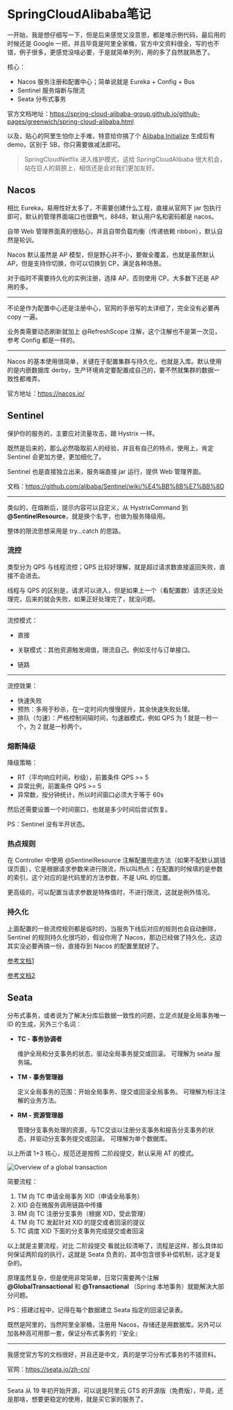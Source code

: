 # SpringCloudAlibaba笔记

一开始，我是想仔细写一下，但是后来感觉又没意思，都是堆示例代码，最后用的时候还是 Google 一把，并且毕竟是阿里全家桶，官方中文资料很全，写的也不错，例子很多，更感觉没啥必要，于是就简单列列，用的多了自然就熟悉了。

核心：

- Nacos
  服务注册和配置中心；简单说就是 Eureka + Config + Bus
- Sentinel
  服务熔断与限流
- Seata
  分布式事务

官方文档地址：https://spring-cloud-alibaba-group.github.io/github-pages/greenwich/spring-cloud-alibaba.html

以及，贴心的阿里生怕你上手难，特意给你搞了个 [Alibaba Initialize](https://start.aliyun.com/) 生成后有 demo，区别于 SB，你只需要做减法即可。

> SpringCloudNetflix 进入维护模式，这给 SpringCloudAlibaba 很大机会，站在巨人的肩膀上，相信还是会对我们更加友好。

## Nacos

相比 Eureka，易用性好太多了，不需要创建什么工程，直接从官网下 jar 包执行即可，默认的管理界面端口也很霸气，8848，默认用户名和密码都是 nacos。

自带 Web 管理界面真的很贴心，并且自带负载均衡（传递依赖 ribbon），默认自然是轮训。

Nacos 默认虽然是 AP 模型，但是野心并不小，要做全覆盖，也就是虽然默认 AP，但是支持你切换，你可以切换到 CP，满足各种场景。

对于临时不需要持久化的实例注册，选择 AP，否则使用 CP。大多数下还是 AP 用的多。

---

不论是作为配置中心还是注册中心，官网的手册写的太详细了，完全没有必要再 copy 一遍。

业务类需要动态刷新就加上 @RefreshScope 注解，这个注解也不是第一次见，参考 Config 都是一样的。

---

Nacos 的基本使用很简单，关键在于配置集群与持久化，也就是入库。默认使用的是内嵌数据库 derby，生产环境肯定要配置成自己的，要不然就集群的数据一致性都难弄。

官方地址：https://nacos.io/

## Sentinel

保护你的服务的，主要应对流量攻击，跟 Hystrix 一样。

既然是后来的，那么必然吸取前人的经验，并且有自己的特点，使用上，肯定 Sentinel 会更加方便，更加细化了。

Sentinel 也是直接独立出来，服务端直接 jar 运行，提供 Web 管理界面。

文档：https://github.com/alibaba/Sentinel/wiki/%E4%BB%8B%E7%BB%8D

---

类似的，在熔断后，提示内容可以自定义，从 HystrixCommand 到 **@SentinelResource**，就是换个名字，也做为服务降级用。

整体的限流思想采用是 try...catch 的思路。

### 流控

类型分为 QPS 与线程流控；QPS 比较好理解，就是超过请求数直接返回失败，直接不会进去。

线程与 QPS 的区别是，请求可以进入，但是如果上一个（看配置数）请求还没处理完，后来的就会失败，如果正好处理完了，就没问题。

---

流控模式：

- 直接

- 关联模式：其他资源触发阈值，限流自己。例如支付与订单接口。
- 链路

---

流控效果：

- 快速失败
- 预热：多用于秒杀，在一定时间内慢慢提升，其余快速失败处理。
- 排队（匀速）：严格控制间隔时间，匀速器模式，例如 QPS 为 1 就是一秒一个，为 2 就是一秒两个。

### 熔断降级

降级策略：

- RT（平均响应时间，秒级），前置条件 QPS >= 5
- 异常比例，前置条件 QPS >= 5
- 异常数，按分钟统计，所以时间窗口必须大于等于 60s

然后还需要设置一个时间窗口，也就是多少时间后尝试恢复。

PS：Sentinel 没有半开状态。

### 热点规则

在 Controller 中使用 @SentinelResource 注解配置兜底方法（如果不配默认跳错误页面），它是根据请求参数来进行限流，所以叫热点；在配置的时候填的是参数的索引，这个对应的是代码里的方法参数，不是 URL 的位置。

更高级的，可以配置当请求参数是特殊值时，不进行限流，这就是例外情况。

### 持久化

上面配置的一些流控规则都是临时的，当服务下线后对应的规则也会自动删除，Sentinel 的规则持久化很巧妙，假设你用了 Nacos，那边已经做了持久化，这边其实没必要再搞一份，直接存到 Nacos 的配置里就好了。

[参考文档1](https://github.com/alibaba/Sentinel/wiki/%E5%8A%A8%E6%80%81%E8%A7%84%E5%88%99%E6%89%A9%E5%B1%95)

[参考文档2](https://github.com/alibaba/spring-cloud-alibaba/wiki/Sentinel#%E5%8A%A8%E6%80%81%E6%95%B0%E6%8D%AE%E6%BA%90%E6%94%AF%E6%8C%81)

## Seata

分布式事务，或者说为了解决分库后数据一致性的问题，立足点就是全局事务唯一 ID 的生成，另外三个名词：

- **TC - 事务协调者**

  维护全局和分支事务的状态，驱动全局事务提交或回滚。
  可理解为 seata 服务端。

- **TM - 事务管理器**

  定义全局事务的范围：开始全局事务、提交或回滚全局事务。
  可理解为标注注解的业务方法。

- **RM - 资源管理器**

  管理分支事务处理的资源，与TC交谈以注册分支事务和报告分支事务的状态，并驱动分支事务提交或回滚。
  可理解为单个数据库。

以上所谓 1+3 核心，规范还是按照 二阶段提交，默认采用 AT 的模式。

![Overview of a global transaction](https://img.alicdn.com/tfs/TB14Kguw1H2gK0jSZJnXXaT1FXa-853-482.png)

简要流程：

1. TM 向 TC 申请全局事务 XID（申请全局事务）
2. XID 会在微服务调用链路中传播
3. RM 向 TC 注册分支事务（根据 XID，受此管理）
4. TM 向 TC 发起针对 XID 的提交或者回滚的提议
5. TC 调度 XID 下面的分支事务完成提交或者回滚

以上就是主要流程，对比 二阶段提交 看就比较清晰了，流程是这样，那么具体如何保证两阶段的执行，这就是 Seata 负责的，其中包含很多补偿机制，这才是复杂的。

原理虽然复杂，但是使用非常简单，日常只需要两个注解 **@GlobalTransactional** 和 **@Transactional** （Spring 本地事务）就能解决大部分问题。

PS：搭建过程中，记得在每个数据建立 Seata 指定的回滚记录表。

既然是阿里的，当然阿里全家桶，注册用 Nacos，存储还是用数据库。另外可以加各种高可用那一套，保证分布式事务的『安全』

---

我感觉官方写的文档很好，并且还是中文，真的是学习分布式事务的不错资料。

官网：https://seata.io/zh-cn/

---

Seata 从 19 年初开始开源，可以说是阿里云 GTS 的开源版（免费版），毕竟，还是那啥，想要更稳定的使用，就是买它家的服务了。
